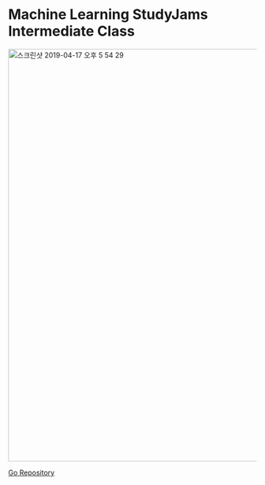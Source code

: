 # Machine Learning StudyJams Intermediate Class

<img width="837" alt="스크린샷 2019-04-17 오후 5 54 29" src="https://user-images.githubusercontent.com/43804152/56274553-e4226400-6139-11e9-907e-db266dd44c82.png">

[Go Repository](https://github.com/jeongyoonlee2015/joy-BackTotheFuture/tree/master/MLwithTensorFlow)
